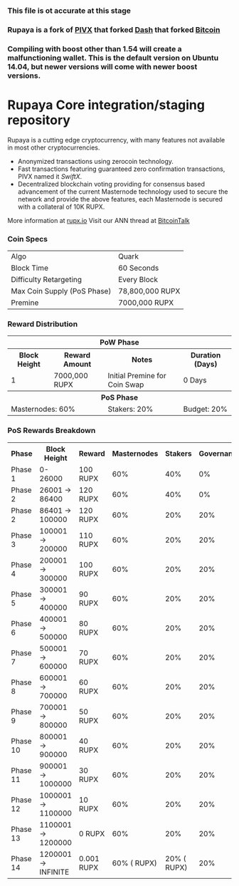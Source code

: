### This file is ot accurate at this stage
### Rupaya is a fork of [PIVX](https://github.com/PIVX-Project/PIVX) that forked [Dash](https://github.com/dashpay/dash) that forked [Bitcoin](https://github.com/bitcoin/bitcoinp)

### Compiling with boost other than 1.54 will create a malfunctioning wallet. This is the default version on Ubuntu 14.04, but newer versions will come with newer boost versions.


# Rupaya Core integration/staging repository


Rupaya is a cutting edge cryptocurrency, with many features not available in most other cryptocurrencies.
- Anonymized transactions using zerocoin technology.
- Fast transactions featuring guaranteed zero confirmation transactions, PIVX named it _SwiftX_.
- Decentralized blockchain voting providing for consensus based advancement of the current Masternode
  technology used to secure the network and provide the above features, each Masternode is secured
  with a collateral of 10K RUPX.

More information at [rupx.io](https://www.rupx.io) Visit our ANN thread at [BitcoinTalk](http://www.bitcointalk.org/index.php)


### Coin Specs
<table>
<tr><td>Algo</td><td>Quark</td></tr>
<tr><td>Block Time</td><td>60 Seconds</td></tr>
<tr><td>Difficulty Retargeting</td><td>Every Block</td></tr>
<tr><td>Max Coin Supply (PoS Phase)</td><td>78,800,000 RUPX</td></tr>
<tr><td>Premine</td><td>7000,000 RUPX</td></tr>
</table>


### Reward Distribution

<table>
<th colspan=4>PoW Phase</th>
<tr><th>Block Height</th><th>Reward Amount</th><th>Notes</th><th>Duration (Days)</th></tr>
<tr><td>1</td><td>7000,000 RUPX</td><td>Initial Premine for Coin Swap</td><td>0 Days</td></tr>
<tr><th colspan=4>PoS Phase</th></tr>
<td colspan=2>Masternodes: 60%</td><td>Stakers: 20%</td><td>Budget: 20%</td></tr>
</table>


### PoS Rewards Breakdown

<table>
<th>Phase</th><th>Block Height</th><th>Reward</th><th>Masternodes</th><th>Stakers</th><th>Governance</th>
<tr><td>Phase 1</td><td>0-  26000</td><td>100 RUPX</td><td>60%</td><td>40%</td><td>0%</td></tr>
<tr><td>Phase 2</td><td> 26001 ->   86400</td><td>120 RUPX</td><td>60%</td><td>40%</td><td>0%</td></tr>
<tr><td>Phase 2</td><td> 86401 ->  100000</td><td>120 RUPX</td><td>60%</td><td>20%</td><td>20%</td></tr>
<tr><td>Phase 3</td><td>100001 ->  200000</td><td>110 RUPX</td><td>60%</td><td>20%</td><td>20%</td></tr>
<tr><td>Phase 4</td><td>200001 ->  300000</td><td>100 RUPX</td><td>60%</td><td>20%</td><td>20%</td></tr>
<tr><td>Phase 5</td><td>300001 ->  400000</td><td>90 RUPX</td><td>60%</td><td>20%</td><td>20%</td></tr>
<tr><td>Phase 6</td><td>400001 ->  500000</td><td>80 RUPX</td><td>60%</td><td>20%</td><td>20%</td></tr>
<tr><td>Phase 7</td><td>500001 ->  600000</td><td>70 RUPX</td><td>60%</td><td>20%</td><td>20%</td></tr>
<tr><td>Phase 8</td><td>600001 ->  700000</td><td>60 RUPX</td><td>60%</td><td>20%</td><td>20%</td></tr>
<tr><td>Phase 9</td><td>700001 ->  800000</td><td>50 RUPX</td><td>60%</td><td>20%</td><td>20%</td></tr>
<tr><td>Phase 10</td><td>800001 ->  900000</td><td>40 RUPX</td><td>60%</td><td>20%</td><td>20%</td></tr>
<tr><td>Phase 11</td><td>900001 -> 1000000</td><td>30 RUPX</td><td>60%</td><td>20%</td><td>20%</td></tr>
<tr><td>Phase 12</td><td>1000001 -> 1100000</td><td>10 RUPX</td><td>60%</td><td>20%</td><td>20%</td></tr>
<tr><td>Phase 13</td><td>1100001 -> 1200000</td><td>0 RUPX</td><td>60%</td><td>20%</td><td>20%</td></tr>
<tr><td>Phase 14</td><td>1200001 -> INFINITE</td><td>0.001 RUPX</td><td>60% ( RUPX)</td><td>20% ( RUPX)</td><td>20%</td></tr>
</table>
